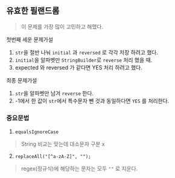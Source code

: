 ## 유효한 필랜드롬
> 이 문제를 가장 많이 고민하고 해맸다.

첫번째 세운 문제가설
1. `str`을 절반 나눠 `initial` 과 `reversed` 로 각각 저장 하려고 했다.
2. `initial`을 알파벳만 `StringBuilder`로 `reverse` 처리 했을 때.
3. expected 와 reversed 가 같다면 YES 처리 하려고 했다.

최종 문제가설
1. `str`을 알파벳만 남겨 `reverse` 한다.
2. -1에서 한 값이 `str`에서 특수문자 뺀 것과 동일하다면 `YES` 를 처리한다.

### 중요문법
1. `equalsIgnoreCase`
> String 비교는 맞는데 대소문자 구분 x

2. `replaceAll("[^a-zA-Z]", "");`
> regex(정규식)에 해당하는 문자는 모두 `""` 로 지운다.